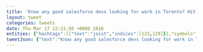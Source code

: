 ```yaml
---
title: 'Know any good salesforce devs looking for work in Toronto? Hit me up! @salesforce and @SalesforceDevs I am looking at you! #joist'
layout: tweet
categories: tweets
date: Thu Mar 17 22:21:50 +0000 2016
entities: {"hashtags":[{"text":"joist","indices":[123,129]}],"symbols":[],"user_mentions":[{"screen_name":"salesforce","name":"Salesforce","id":33612317,"id_str":"33612317","indices":[70,81]},{"screen_name":"SalesforceDevs","name":"SalesforceDevelopers","id":7834512,"id_str":"7834512","indices":[86,101]}],"urls":[]}
tweetJson: {"text":"Know any good salesforce devs looking for work in Toronto? Hit me up! @salesforce and @SalesforceDevs I am looking at you! #joist"}
---
```

